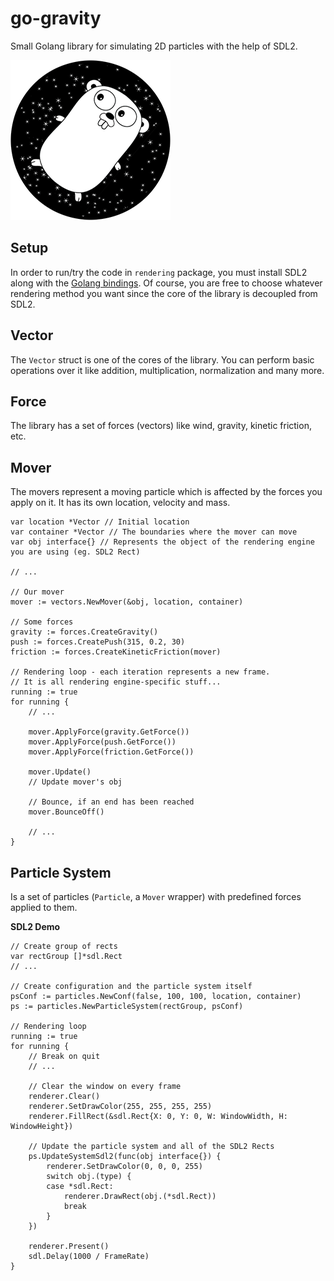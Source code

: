 # go-gravity
Small Golang library for simulating 2D particles with the help of SDL2.

![GoGravity](https://raw.githubusercontent.com/hAWKdv/go-gravity/master/logo.png)

## Setup
In order to run/try the code in `rendering` package, you must install SDL2 along with the [Golang bindings](https://github.com/veandco/go-sdl2). Of course, you are free to choose whatever rendering method you want since the core of the library is decoupled from SDL2.

## Vector
The `Vector` struct is one of the cores of the library. You can perform basic operations over it like addition, multiplication, normalization and many more.

## Force
The library has a set of forces (vectors) like wind, gravity, kinetic friction, etc.

## Mover
The movers represent a moving particle which is affected by the forces you apply on it. It has its own location, velocity and mass.


```golang
var location *Vector // Initial location
var container *Vector // The boundaries where the mover can move
var obj interface{} // Represents the object of the rendering engine you are using (eg. SDL2 Rect)

// ...

// Our mover
mover := vectors.NewMover(&obj, location, container)

// Some forces
gravity := forces.CreateGravity()
push := forces.CreatePush(315, 0.2, 30)
friction := forces.CreateKineticFriction(mover)

// Rendering loop - each iteration represents a new frame.
// It is all rendering engine-specific stuff...
running := true
for running {
    // ...

    mover.ApplyForce(gravity.GetForce())
    mover.ApplyForce(push.GetForce())
    mover.ApplyForce(friction.GetForce())

    mover.Update()
    // Update mover's obj

    // Bounce, if an end has been reached
    mover.BounceOff()

    // ...
}
```

## Particle System
Is a set of particles (`Particle`, a `Mover` wrapper) with predefined forces applied to them.


**SDL2 Demo**
```golang
// Create group of rects
var rectGroup []*sdl.Rect
// ...

// Create configuration and the particle system itself
psConf := particles.NewConf(false, 100, 100, location, container)
ps := particles.NewParticleSystem(rectGroup, psConf)

// Rendering loop
running := true
for running {
    // Break on quit
    // ...

    // Clear the window on every frame
    renderer.Clear()
    renderer.SetDrawColor(255, 255, 255, 255)
    renderer.FillRect(&sdl.Rect{X: 0, Y: 0, W: WindowWidth, H: WindowHeight})

    // Update the particle system and all of the SDL2 Rects
    ps.UpdateSystemSdl2(func(obj interface{}) {
        renderer.SetDrawColor(0, 0, 0, 255)
        switch obj.(type) {
        case *sdl.Rect:
            renderer.DrawRect(obj.(*sdl.Rect))
            break
        }
    })

    renderer.Present()
    sdl.Delay(1000 / FrameRate)
}
```